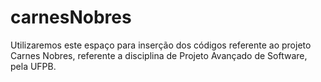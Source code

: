 # carnesNobres
Utilizaremos este espaço para inserção dos códigos referente ao projeto Carnes Nobres, referente a disciplina de Projeto Avançado de Software, pela UFPB.
